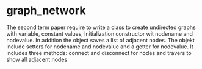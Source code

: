 # graph_network
The second term paper require to write a class to create undirected graphs with variable, constant values, Initialization constructor wit nodename and nodevalue. In addition the object saves a list of adjacent nodes. The objekt include setters for nodename and nodevalue and a getter for nodevalue. It includes three methods: connect and disconnect for nodes and travers to show all adjacent nodes
